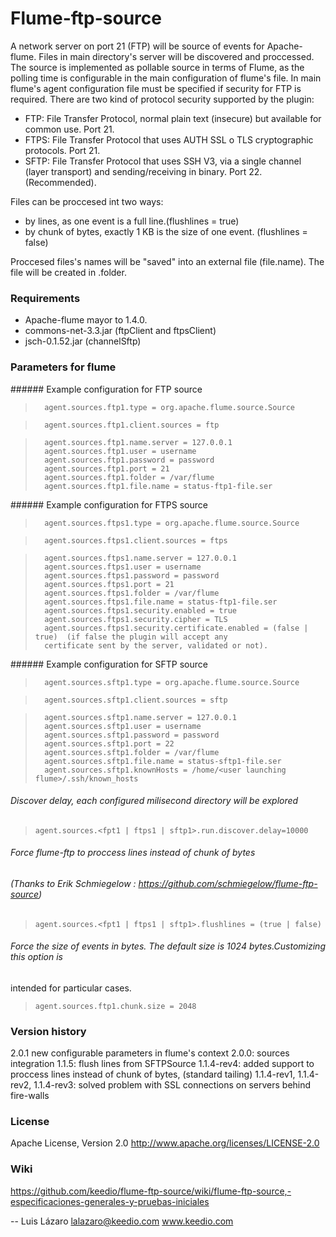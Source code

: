 Flume-ftp-source
================
A network server on port 21 (FTP) will be source of events for Apache-flume. Files in main directory's server will be discovered and proccessed. The source is implemented as pollable source in terms of Flume, as the polling time is configurable in the main configuration of flume's file.
In main flume's agent configuration file must be specified if security for FTP is required. There are two kind of protocol security supported by the plugin:

- FTP: File Transfer Protocol, normal plain text (insecure) but available for common use. Port 21.
- FTPS: File Transfer Protocol that uses AUTH SSL o TLS cryptographic protocols. Port 21.
- SFTP: File Transfer Protocol that uses SSH V3, via a single channel (layer transport) and sending/receiving in binary. Port 22.(Recommended).

Files can be proccesed int two ways:
- by lines, as one event is a full line.(flushlines = true)
- by chunk of bytes, exactly 1 KB is the size of one event. (flushlines = false) 

Proccesed files's names will be "saved" into an external file (file.name). The file will be created in .folder.

### Requirements ######

- Apache-flume mayor to 1.4.0.
- commons-net-3.3.jar (ftpClient and ftpsClient)
- jsch-0.1.52.jar (channelSftp)


### Parameters for flume ######

###### Example configuration for FTP source

>       agent.sources.ftp1.type = org.apache.flume.source.Source 

>       agent.sources.ftp1.client.sources = ftp

>       agent.sources.ftp1.name.server = 127.0.0.1
>       agent.sources.ftp1.user = username
>       agent.sources.ftp1.password = password
>       agent.sources.ftp1.port = 21
>       agent.sources.ftp1.folder = /var/flume
>       agent.sources.ftp1.file.name = status-ftp1-file.ser


###### Example configuration for FTPS source

>       agent.sources.ftps1.type = org.apache.flume.source.Source 

>       agent.sources.ftps1.client.sources = ftps

>       agent.sources.ftps1.name.server = 127.0.0.1
>       agent.sources.ftps1.user = username
>       agent.sources.ftps1.password = password
>       agent.sources.ftps1.port = 21
>       agent.sources.ftps1.folder = /var/flume
>       agent.sources.ftps1.file.name = status-ftp1-file.ser
>       agent.sources.ftps1.security.enabled = true 
>       agent.sources.ftps1.security.cipher = TLS
>       agent.sources.ftps1.security.certificate.enabled = (false | true)  (if false the plugin will accept any 
>       certificate sent by the server, validated or not).

###### Example configuration for SFTP source

>       agent.sources.sftp1.type = org.apache.flume.source.Source 

>       agent.sources.sftp1.client.sources = sftp
 
>       agent.sources.sftp1.name.server = 127.0.0.1
>       agent.sources.sftp1.user = username
>       agent.sources.sftp1.password = password
>       agent.sources.sftp1.port = 22
>       agent.sources.sftp1.folder = /var/flume
>       agent.sources.sftp1.file.name = status-sftp1-file.ser
>       agent.sources.sftp1.knownHosts = /home/<user launching flume>/.ssh/known_hosts


###### Discover delay, each configured milisecond directory will be explored
>     agent.sources.<fpt1 | ftps1 | sftp1>.run.discover.delay=10000

###### Force flume-ftp to proccess lines instead of chunk of bytes
###### (Thanks to Erik Schmiegelow : https://github.com/schmiegelow/flume-ftp-source)
>     agent.sources.<fpt1 | ftps1 | sftp1>.flushlines = (true | false)      

###### Force the size of events in bytes. The default size is 1024 bytes.Customizing this option is
intended for particular cases.
>     agent.sources.ftp1.chunk.size = 2048

### Version history #####
2.0.1 new configurable parameters in flume's context
2.0.0: sources integration
1.1.5: flush lines from SFTPSource
1.1.4-rev4: added support to proccess lines instead of chunk of bytes, (standard tailing)
1.1.4-rev1, 1.1.4-rev2, 1.1.4-rev3: solved problem with SSL connections on servers behind fire-walls

### License ######

Apache License, Version 2.0
http://www.apache.org/licenses/LICENSE-2.0


### Wiki ######

https://github.com/keedio/flume-ftp-source/wiki/flume-ftp-source,-especificaciones-generales-y-pruebas-iniciales



--
Luis Lázaro <lalazaro@keedio.com>
www.keedio.com

